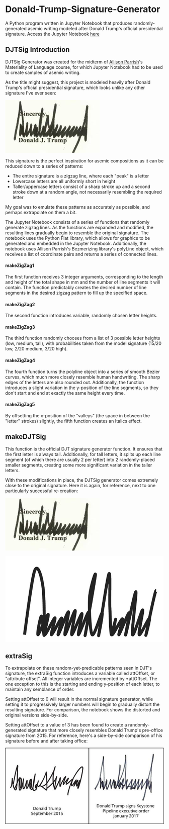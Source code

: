 # Donald-Trump-Signature-Generator

A Python program written in Jupyter Notebook that produces randomly-generated asemic writing modeled after Donald Trump's official presidential signature. Access the Jupyter Notebook [here](https://colab.research.google.com/drive/11KM2JbkzJXKvv3h4X4BxGzJyqZeg3zX6)

## DJTSig Introduction

DJTSig Generator was created for the midterm of [Allison Parrish](https://www.decontextualize.com/)'s  Materiality of Language course, for which Jupyter Notebook had to be used to create samples of asemic writing.

As the title might suggest, this project is modeled heavily after Donald Trump's official presidential signature, which looks unlike any other signature I've ever seen:

![Donald Trump's official presidential signature, preceeded by the word "Sincerely," and proceeded by the name "Donald J. Trump" in print](https://github.com/yonatanrozin/Donald-Trump-Signature-Generator/blob/main/Images/DJTSig_official.jpeg)

This signature is the perfect inspiration for asemic compositions as it can be reduced down to a series of patterns:
- The entire signature is a zigzag line, where each "peak" is a letter
- Lowercase letters are all uniformly short in height
- Taller/uppercase letters consist of a sharp stroke up and a second stroke down at a random angle, not necessarily resembling the required letter

My goal was to emulate these patterns as accurately as possible, and perhaps extrapolate on them a bit.

The Jupyter Notebook consists of a series of functions that randomly generate zigzag lines. As the functions are expanded and modified, the resulting lines gradually begin to resemble the original signature. The notebook uses the Python Flat library, which allows for graphics to be generated and embedded in the Jupyter Notebook. Additionally, the notebook uses Allison Parrish's Bezmerizing library's polyLine object, which receives a list of coordinate pairs and returns a series of connected lines.

#### makeZigZag1

The first function receives 3 integer arguments, corresponding to the length and height of the total shape in mm and the number of line segments it will contain. The function predictably creates the desired number of line segments in the desired zigzag pattern to fill up the specified space.

#### makeZigZag2

The second function introduces variable, randomly chosen letter heights.

#### makeZigZag3

The third function randomly chooses from a list of 3 possible letter heights (low, medium, tall), with probabilities taken from the model signature (15/20 low, 2/20 medium, 3/20 high).

#### makeZigZag4

The fourth function turns the polyline object into a series of smooth Bezier curves, which much more closely resemble human handwriting. The sharp edges of the letters are also rounded out. Additionally, the function introduces a slight variation in the y-position of the line segments, so they don't start and end at exactly the same height every time.

#### makeZigZag5

By offsetting the x-position of the "valleys" (the space in between the "letter" strokes) slightly, the fifth function creates an Italics effect.

## makeDJTSig

This function is the official DJT signature generator function. It ensures that the first letter is always tall. Additionally, for tall letters, it splits up each line segment (of which there are usually 2 per letter) into 2 randomly-placed smaller segments, creating some more significant variation in the taller letters.

With these modifications in place, the DJTSig generator comes extremely close to the original signature. Here it is again, for reference, next to one particularly successful re-creation:

![Donald Trump's official presidential signature, preceeded by the word "Sincerely," and proceeded by the name "Donald J. Trump" in print](https://github.com/yonatanrozin/Donald-Trump-Signature-Generator/blob/main/Images/DJTSig_official.jpeg)

![A randomly-generated asemic line, made to resemble Donald Trump's official signature](https://github.com/yonatanrozin/Donald-Trump-Signature-Generator/blob/main/Images/DJTSig_close.jpeg)

## extraSig

To extrapolate on these random-yet-predicable patterns seen in DJT's signature, the extraSig function introduces a variable called attOffset, or "attribute offset". All integer variables are incremented by ±attOffset. The one exception to this is the starting and ending y-position of each letter, to maintain any semblance of order.

Setting attOffset to 0 will result in the normal signature generator, while setting it to progressively larger numbers will begin to gradually distort the resulting signature. For comparison, the notebook shows the distorted and original versions side-by-side.

Setting attOffset to a value of 3 has been found to create a randomly-generated signature that more closely resembles Donald Trump's pre-office signature from 2015. For reference, here's a side-by-side comparison of his signature before and after taking office:

![A side-by-side comparison of 2 of Donald Trump's signatures. The first, on the left, is more distorted than his current version, and the words "Donald Trump, September 2015" are printed underneath. The second, on the right, resembles his official signature, and the words "Donald Trump signs Keystone Pipeline executive order January 2017" are written underneath.](https://github.com/yonatanrozin/Donald-Trump-Signature-Generator/blob/main/Images/DJTSig_Chronology.jpeg)
